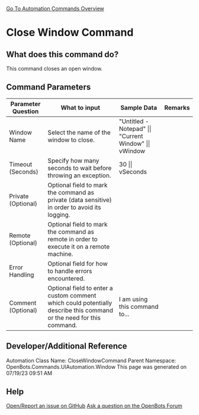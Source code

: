 <!--TITLE: Close Window Command -->
<!-- SUBTITLE: a command in the UI Automation Commands\Window group. -->
[Go To Automation Commands Overview](/automation-commands)


# Close Window Command


## What does this command do?
This command closes an open window.


## Command Parameters
| Parameter Question   	| What to input  	|  Sample Data 	| Remarks  	|
| ---                    | ---               | ---           | ---       |
|Window Name|Select the name of the window to close.|"Untitled - Notepad" \|\| "Current Window" \|\| vWindow||
|Timeout (Seconds)|Specify how many seconds to wait before throwing an exception.|30 \|\| vSeconds||
|Private (Optional)|Optional field to mark the command as private (data sensitive) in order to avoid its logging.|||
|Remote (Optional)|Optional field to mark the command as remote in order to execute it on a remote machine.|||
|Error Handling|Optional field for how to handle errors encountered.|||
|Comment (Optional)|Optional field to enter a custom comment which could potentially describe this command or the need for this command.|I am using this command to...||


## Developer/Additional Reference
Automation Class Name: CloseWindowCommand
Parent Namespace: OpenBots.Commands.UIAutomation.Window
This page was generated on 07/19/23 09:51 AM


## Help
[Open/Report an issue on GitHub](https://github.com/OpenBotsAI/OpenBots.Studio/issues/new)
[Ask a question on the OpenBots Forum](https://openbots.ai/forums/)
